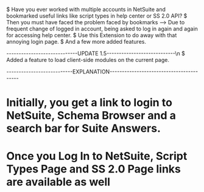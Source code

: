 $ Have you ever worked with multiple accounts in NetSuite and bookmarked useful links like script types in help center or SS 2.0 API?
$ Then you must have faced the problem faced by bookmarks --> Due to frequent change of logged in account, being asked to log in again and again for accessing help center.
$ Use this Extension to do away with that annoying login page.
$ And a few more added features.

-----------------------------UPDATE 1.5----------------------------\n
$ Added a feature to load client-side modules on the current page.

---------------------------EXPLANATION-----------------------------------------
# Initially, you get a link to login to NetSuite, Schema Browser and a search bar for Suite Answers.

# Once you Log In to NetSuite, Script Types Page and SS 2.0 Page links are available as well
